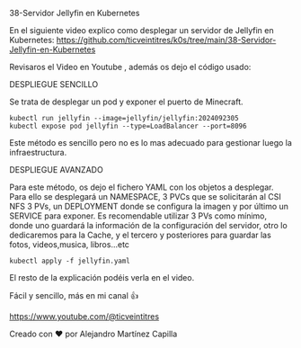 38-Servidor Jellyfin en Kubernetes

En el siguiente video explico como desplegar un servidor de Jellyfin en Kubernetes: https://github.com/ticveintitres/k0s/tree/main/38-Servidor-Jellyfin-en-Kubernetes

Revisaros el Video en Youtube , además os dejo el código usado: 

DESPLIEGUE SENCILLO

Se trata de desplegar un pod y exponer el puerto de Minecraft.

```
kubectl run jellyfin --image=jellyfin/jellyfin:2024092305
kubectl expose pod jellyfin --type=LoadBalancer --port=8096
```

Este método es sencillo pero no es lo mas adecuado para gestionar luego la infraestructura.

DESPLIEGUE AVANZADO

Para este método, os dejo el fichero YAML con los objetos a desplegar. Para ello se desplegará un NAMESPACE, 3 PVCs que se solicitarán al CSI NFS 3 PVs, un DEPLOYMENT donde se configura la imagen y por último un SERVICE para exponer.
Es recomendable utilizar 3 PVs como mínimo, donde uno guardará la información de la configuración del servidor, otro lo dedicaremos para la Cache, y el tercero y posteriores para guardar las fotos, videos,musica, libros...etc

```
kubectl apply -f jellyfin.yaml
```

El resto de la explicación podéis verla en el video.

Fácil y sencillo, más en mi canal 👍

https://www.youtube.com/@ticveintitres

Creado con ❤️ por Alejandro Martínez Capilla